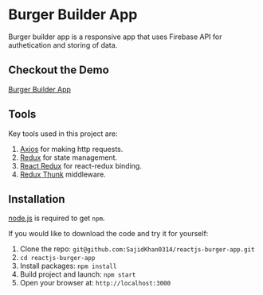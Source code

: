 # Burger Builder App

Burger builder app is a responsive app that uses Firebase API for authetication and storing of data.

## Checkout the Demo
[Burger Builder App](https://sajidkhan0314.github.io/reactjs-burger-app/)

## Tools

Key tools used in this project are:

1. [Axios](https://github.com/axios/axios) for making http requests.
2. [Redux](https://github.com/reduxjs/redux) for state management.
3. [React Redux](https://github.com/reduxjs/react-redux) for react-redux binding.
4. [Redux Thunk](https://github.com/reduxjs/redux-thunk) middleware.


## Installation
[node.js](http://nodejs.org/download/) is required to get ``npm``.

If you would like to download the code and try it for yourself:

1. Clone the repo: `git@github.com:SajidKhan0314/reactjs-burger-app.git`
2. `cd reactjs-burger-app`
2. Install packages: `npm install`
3. Build project and launch: `npm start`
4. Open your browser at: `http://localhost:3000`
